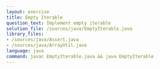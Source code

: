 ```yaml
---
layout: exercise
title: Empty Iterable
question_text: Implement empty iterable
solution_file: /sources/java/EmptyIterable.java
library_files:
- /sources/java/Assert.java
- /sources/java/ArrayUtil.java
language: java
command: javac EmptyIterable.java && java EmptyIterable
---
```

